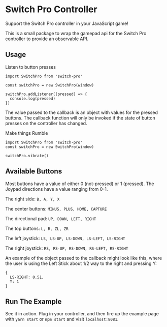# Switch Pro Controller

Support the Switch Pro controller in your JavaScript game!

This is a small package to wrap the gamepad api for the Switch Pro
controller to provide an observable API.

## Usage

Listen to button presses

```
import SwitchPro from 'switch-pro'

const switchPro = new SwitchPro(window)

switchPro.addListener((pressed) => {
  console.log(pressed)
})
```

The value passed to the callback is an object with values for the pressed
buttons. The callback function will only be invoked if the state of button
presses on the controller has changed.


Make things Rumble

```
import SwitchPro from 'switch-pro'
const switchPro = new SwitchPro(window)

switchPro.vibrate()
```

## Available Buttons

Most buttons have a value of either 0 (not-pressed) or 1 (pressed). The 
Joypad directions have a value ranging from 0-1.

The right side:
  `B, A, Y, X`

The center buttons: 
  `MINUS, PLUS, HOME, CAPTURE`

The directional pad: 
  `UP, DOWN, LEFT, RIGHT`

The top buttons: 
  `L, R, ZL, ZR`

The left joystick:
  `LS, LS-UP, LS-DOWN, LS-LEFT, LS-RIGHT`

The right joystick:
  `RS, RS-UP, RS-DOWN, RS-LEFT, RS-RIGHT`

An example of the object passed to the callback might look like this, where
the user is using the Left Stick about 1/2 way to the right and pressing Y:

```
{
  LS-RIGHT: 0.51,
  Y: 1
}
```

## Run The Example

See it in action. Plug in your controller, and then fire up the example
page with `yarn start` or `npm start` and visit `localhost:8081`.
